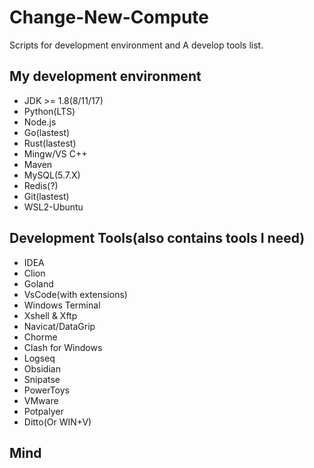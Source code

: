 # Change-New-Compute
Scripts for development environment and A develop tools list.
## My development environment
- JDK >= 1.8(8/11/17)
- Python(LTS)
- Node.js
- Go(lastest)
- Rust(lastest)
- Mingw/VS C++
- Maven
- MySQL(5.7.X)
- Redis(?)
- Git(lastest)
- WSL2-Ubuntu
## Development Tools(also contains tools I need)
- IDEA
- Clion
- Goland
- VsCode(with extensions)
- Windows Terminal
- Xshell & Xftp
- Navicat/DataGrip
- Chorme
- Clash for Windows
- Logseq
- Obsidian
- Snipatse
- PowerToys
- VMware
- Potpalyer
- Ditto(Or WIN+V)
## Mind
